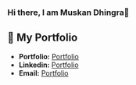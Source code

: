 ### Hi there, I am Muskan Dhingra👋


## 💼 My Portfolio
- **Portfolio:** [Portfolio](https://portfolio1-eight-pearl.vercel.app/)
-  **Linkedin:** [Portfolio](https://www.linkedin.com/in/muskandhingra/)
-  **Email:** [Portfolio](dhingramuskan2001@gmail.com)



